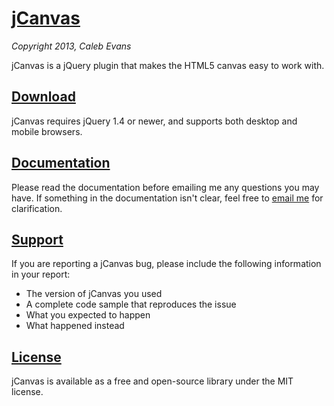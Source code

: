 # [jCanvas](http://calebevans.me/projects/jcanvas/)
*Copyright 2013, Caleb Evans*

jCanvas is a jQuery plugin that makes the HTML5 canvas easy to work with.

## [Download](http://calebevans.me/projects/jcanvas/downloads/)

jCanvas requires jQuery 1.4 or newer, and supports both desktop and mobile browsers.

## [Documentation](http://calebevans.me/projects/jcanvas/docs/)

Please read the documentation before emailing me any questions you may have. If something in the documentation isn't clear, feel free to [email me](mailto:calebevans.me@gmail.com) for clarification.

## [Support](http://calebevans.me/projects/jcanvas/support/)

If you are reporting a jCanvas bug, please include the following information in your report:

* The version of jCanvas you used
* A complete code sample that reproduces the issue
* What you expected to happen
* What happened instead

## [License](https://github.com/caleb531/jcanvas/blob/master/LICENSE.txt)

jCanvas is available as a free and open-source library under the MIT license.